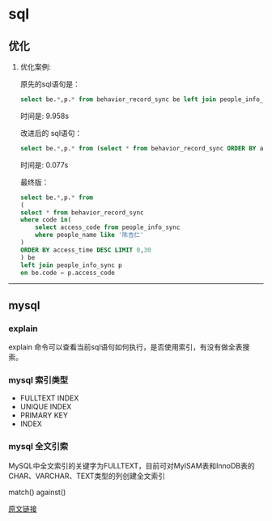 # sql

## 优化
1. 优化案例:

    原先的sql语句是：
    ```sql
    select be.*,p.* from behavior_record_sync be left join people_info_sync p on be.code = p.access_code ORDER BY be.access_time DESC limit 10
    ```
    时间是: 9.958s
    
    改进后的 sql语句：
    ```sql
    select be.*,p.* from (select * from behavior_record_sync ORDER BY access_time DESC LIMIT 10) be left join people_info_sync p on be.code = p.access_code
    ```
    时间是: 0.077s

    最终版：
    ```sql
    select be.*,p.* from 
    (
    select * from behavior_record_sync 
    where code in(
        select access_code from people_info_sync
        where people_name like '陈吉仁'
    )
    ORDER BY access_time DESC LIMIT 0,30
    ) be 
    left join people_info_sync p 
    on be.code = p.access_code
    ```

---

## mysql

### explain 

explain 命令可以查看当前sql语句如何执行，是否使用索引，有没有做全表搜索。

### mysql 索引类型

+ FULLTEXT INDEX
+ UNIQUE INDEX
+ PRIMARY KEY
+ INDEX

### mysql 全文引索

MySQL中全文索引的关键字为FULLTEXT，目前可对MyISAM表和InnoDB表的CHAR、VARCHAR、TEXT类型的列创建全文索引

match() against()  

[原文链接](https://blog.csdn.net/bbirdsky/article/details/45368897)